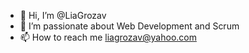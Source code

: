 - 👋 Hi, I’m @LiaGrozav
- 👀 I’m passionate about Web Development and Scrum
- 📫 How to reach me liagrozav@yahoo.com

<!---
LiaGrozav/LiaGrozav is a ✨ special ✨ repository because its `README.md` (this file) appears on your GitHub profile.
You can click the Preview link to take a look at your changes.
--->
